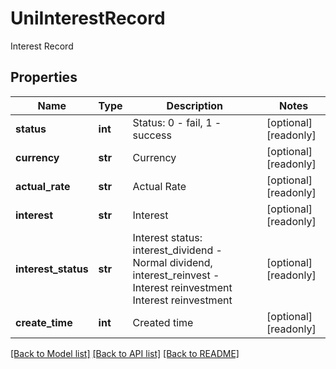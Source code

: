 # UniInterestRecord

Interest Record
## Properties
Name | Type | Description | Notes
------------ | ------------- | ------------- | -------------
**status** | **int** | Status: 0 - fail, 1 - success | [optional] [readonly] 
**currency** | **str** | Currency | [optional] [readonly] 
**actual_rate** | **str** | Actual Rate | [optional] [readonly] 
**interest** | **str** | Interest | [optional] [readonly] 
**interest_status** | **str** | Interest status: interest_dividend - Normal dividend, interest_reinvest - Interest reinvestment Interest reinvestment | [optional] [readonly] 
**create_time** | **int** | Created time | [optional] [readonly] 

[[Back to Model list]](../README.md#documentation-for-models) [[Back to API list]](../README.md#documentation-for-api-endpoints) [[Back to README]](../README.md)


